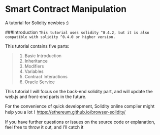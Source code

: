 # Smart Contract Manipulation
A tutorial for Solidity newbies :)

###Introduction
`This tutorial uses solidity ^0.4.2, but it is also compatible with solidity ^0.4.0 or higher version.`


This tutorial contains five parts:
> 1. Basic Introduction
> 2. Inheritance
> 3. Modifiers
> 4. Variables
> 5. Contract Interactions
> 6. Oracle Service

This tutorial I will focus on the back-end solidity part, and will update the web.js and front-end parts in the future.

For the convenience of quick development, Solidity online compiler might help you a lot！https://ethereum.github.io/browser-solidity/

If you have further questions or issues on the source code or explanation, feel free to throw it out, and I'll catch it
